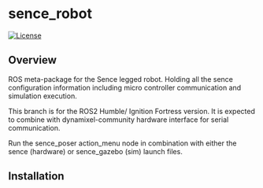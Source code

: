 # sence_robot

[![License](https://img.shields.io/badge/license-MIT-green)](./LICENSE)

## Overview

ROS meta-package for the Sence legged robot. Holding all the sence configuration information including micro controller communication and simulation execution.

This branch is for the ROS2 Humble/ Ignition Fortress version. It is expected to combine with dynamixel-community hardware interface for serial communication.

Run the sence_poser action_menu node in combination with either the sence (hardware) or sence_gazebo (sim) launch files.

## Installation

```bash
```
